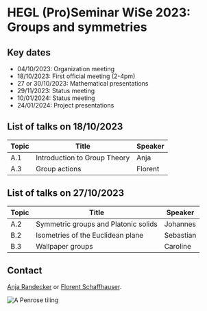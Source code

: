 # HEGL (Pro)Seminar WiSe 2023: Groups and symmetries

## Key dates

- 04/10/2023: Organization meeting
- 18/10/2023: First official meeting (2-4pm)
- 27 or 30/10/2023: Mathematical presentations
- 29/11/2023: Status meeting
- 10/01/2024: Status meeting
- 24/01/2024: Project presentations

## List of talks on 18/10/2023

| Topic | Title | Speaker |
| ----- | ----- | ------- |
| A.1   | Introduction to Group Theory | Anja |
| A.3   | Group actions | Florent |

## List of talks on 27/10/2023

| Topic | Title | Speaker |
| ----- | ----- | ------- |
| A.2   | Symmetric groups and Platonic solids | Johannes |
| B.2   | Isometries of the Euclidean plane | Sebastian |
| B.3   | Wallpaper groups | Caroline |

## Contact

[Anja Randecker](https://www.mathi.uni-heidelberg.de/~arandecker/) or [Florent Schaffhauser](https://matematiflo.github.io).

![[A Penrose tiling](https://en.wikipedia.org/wiki/Penrose_tiling)](penrose.png)
